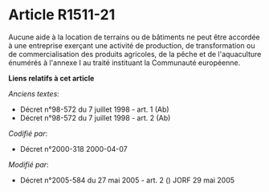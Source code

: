 # Article R1511-21

Aucune aide à la location de terrains ou de bâtiments ne peut être accordée à une entreprise exerçant une activité de
production, de transformation ou de commercialisation des produits agricoles, de la pêche et de l'aquaculture énumérés à
l'annexe I au traité instituant la Communauté européenne.

**Liens relatifs à cet article**

_Anciens textes_:

  - Décret n°98-572 du 7 juillet 1998 - art. 1 (Ab)
  - Décret n°98-572 du 7 juillet 1998 - art. 2 (Ab)

_Codifié par_:

  - Décret n°2000-318 2000-04-07

_Modifié par_:

  - Décret n°2005-584 du 27 mai 2005 - art. 2 () JORF 29 mai 2005
